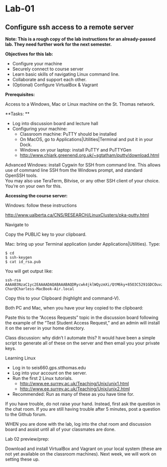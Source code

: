 # Lab-01
## Configure ssh access to a remote server

**Note: This is a rough copy of the lab instructions for an already-passed lab. They need further work for the next semester.**


**Objectives for this lab:**
* Configure your machine
* Securely connect to course server
* Learn basic skills of navigating Linux command line.
* Collaborate and support each other. 
* (Optional) Configure VirtualBox & Vagrant

**Prerequisites:**

Access to a Windows, Mac or Linux machine on the St. Thomas network. 

**Tasks: 
**

* Log into discussion board and lecture hall
* Configuring your machine:
	* Classroom machine: PuTTY should be installed
	* On MacOS, go to Applications|Utilities|Terminal and put it in your Dock. 
	* Windows on your laptop: install PuTTY and PuTTYGen
	* http://www.chiark.greenend.org.uk/~sgtatham/putty/download.html    

Advanced Windows: install Cygwin for SSH from command line. This allows use of command line SSH from the Windows prompt, and standard OpenSSH tools. 		
You may also use TeraTerm, Bitvise, or any other SSH client of your choice. You’re on your own for this. 


**Accessing the course server:**	

Windows: follow these instructions 

http://www.ualberta.ca/CNS/RESEARCH/LinuxClusters/pka-putty.html

Navigate to

Copy the PUBLIC key to your clipboard. 
	
Mac: bring up your Terminal application (under Applications|Utilities). Type:
	
    $ cd
    $ ssh-keygen
    $ cat id_rsa.pub
		
You will get output like:
```
ssh-rsa AAAAB3NzaC1yc2EAAAADAQABAAABAQDRycwk4jklWQyzmXi/QtM6ky+85O3C5291GDCOuvzn3Q4t83Sv2wkN69aLhLk53Lfw5SU1unOWb0Cj2xi+El8D5oR+Yncovz53uqSFmiDuHKNH3bQBUS4v15n6AkJ9nqvJtJZ0iuFD1zSlP3JqeSk5e2NPCmqSbWKEOijOsGWeVHxbs2z8I5PcD2Yrd9nDwhpg84eRUHamgZvvDS83lb5A0cUK5lQXr6zinAhWsELtCZCfSOYf5gaL3ADI53hSHekDMeJvK0r+em0NLb9dwSJnJJYBJ+Eb8xhj+hSrw3pkSHGhsPYDth99vkDnPdSQNrNoVhwmJxa3T4sbLy2O+WWn Char@Charless-MacBook-Air.local
```

Copy this to your Clipboard (highlight and command-V). 	

Both PC and Mac, when you have your key copied to the clipboard:

Paste this to the “Access Requests” topic in the discussion board following the example of the “Test Student Access Request,” and an admin will install it on the server in your home directory. 

Class discussion: why didn’t I automate this? It would have been a simple script to generate all of these on the server and then email you your private keys. 

Learning Linux
* Log in to seis660.gps.stthomas.edu
* Log into your account on the server. 
* Run the first 2 Linux tutorials. 
    * http://www.ee.surrey.ac.uk/Teaching/Unix/unix1.html
    * http://www.ee.surrey.ac.uk/Teaching/Unix/unix2.html
* Recommended: Run as many of these as you have time for. 
	
If you have trouble, do not raise your hand. Instead, first ask the question in the chat room. If you are still having trouble after 5 minutes, post a question to the Github forum. 

WHEN you are done with the lab, log into the chat room and discussion board and assist until all of your classmates are done.

Lab 02 preview/prep: 

Download and install VirtualBox and Vagrant on your local system (these are not yet available on the classroom machines).  Next week, we will work on setting these up. 
